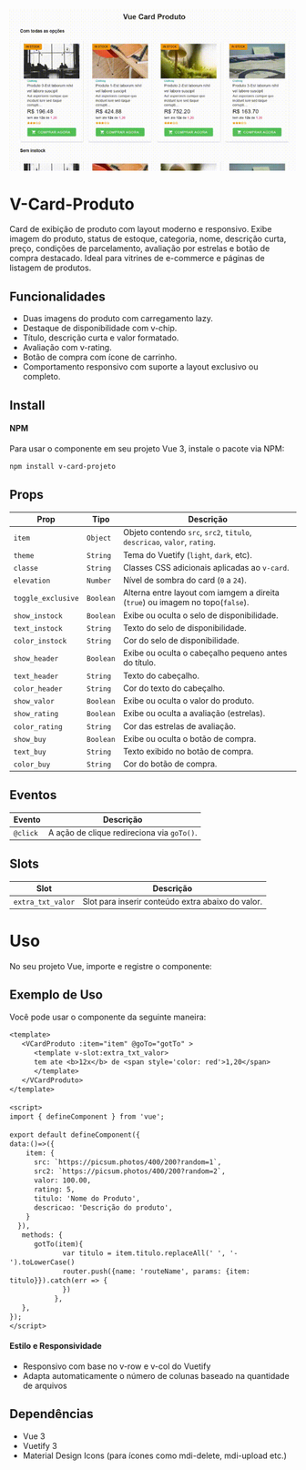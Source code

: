 ![Gif](public/movie.gif)

# V-Card-Produto
Card de exibição de produto com layout moderno e responsivo. Exibe imagem do produto, status de estoque, categoria, nome, descrição curta, preço, condições de parcelamento, avaliação por estrelas e botão de compra destacado. Ideal para vitrines de e-commerce e páginas de listagem de produtos.


## Funcionalidades
* Duas imagens do produto com carregamento lazy.
* Destaque de disponibilidade com v-chip.
* Título, descrição curta e valor formatado.
* Avaliação com v-rating.
* Botão de compra com ícone de carrinho.
* Comportamento responsivo com suporte a layout exclusivo ou completo.


## Install 
#### NPM 
Para usar o componente em seu projeto Vue 3, instale o pacote via NPM:

```bash 
npm install v-card-projeto
``` 

## Props

| Prop               | Tipo      | Descrição                                                                |
| ------------------ | --------- | ------------------------------------------------------------------------ |
| `item`             | `Object`  | Objeto contendo `src`, `src2`, `titulo`, `descricao`, `valor`, `rating`. |
| `theme`            | `String`  | Tema do Vuetify (`light`, `dark`, etc).                                  |
| `classe`           | `String`  | Classes CSS adicionais aplicadas ao `v-card`.                            |
| `elevation`        | `Number`  | Nível de sombra do card (`0` a `24`).                                    |
| `toggle_exclusive` | `Boolean` | Alterna entre layout com iamgem a direita (`true`) ou imagem no topo(`false`).        |
| `show_instock`     | `Boolean` | Exibe ou oculta o selo de disponibilidade.                               |
| `text_instock`     | `String`  | Texto do selo de disponibilidade.                                        |
| `color_instock`    | `String`  | Cor do selo de disponibilidade.                                          |
| `show_header`      | `Boolean` | Exibe ou oculta o cabeçalho pequeno antes do título.                     |
| `text_header`      | `String`  | Texto do cabeçalho.                                                      |
| `color_header`     | `String`  | Cor do texto do cabeçalho.                                               |
| `show_valor`       | `Boolean` | Exibe ou oculta o valor do produto.                                      |
| `show_rating`      | `Boolean` | Exibe ou oculta a avaliação (estrelas).                                  |
| `color_rating`     | `String`  | Cor das estrelas de avaliação.                                           |
| `show_buy`         | `Boolean` | Exibe ou oculta o botão de compra.                                       |
| `text_buy`         | `String`  | Texto exibido no botão de compra.                                        |
| `color_buy`        | `String`  | Cor do botão de compra.                                                  |



## Eventos
 
| Evento   | Descrição                                  |
| -------- | ------------------------------------------ |
| `@click` | A ação de clique redireciona via `goTo()`. |

## Slots

| Slot              | Descrição                                         |
| ----------------- | ------------------------------------------------- |
| `extra_txt_valor` | Slot para inserir conteúdo extra abaixo do valor. |

# Uso
No seu projeto Vue, importe e registre o componente:

## Exemplo de Uso
Você pode usar o componente da seguinte maneira:

```vue
<template>
   <VCardProduto :item="item" @goTo="gotTo" >
      <template v-slot:extra_txt_valor>
      tem ate <b>12x</b> de <span style='color: red'>1,20</span>
      </template>
   </VCardProduto>
</template>

<script>
import { defineComponent } from 'vue';

export default defineComponent({
data:()=>({
    item: {
      src: `https://picsum.photos/400/200?random=1`,
      src2: `https://picsum.photos/400/200?random=2`,
      valor: 100.00,
      rating: 5,
      titulo: 'Nome do Produto',
      descricao: 'Descrição do produto',
    }
  }),
   methods: {
      gotTo(item){           
             var titulo = item.titulo.replaceAll(' ', '-').toLowerCase()
             router.push({name: 'routeName', params: {item: titulo}}).catch(err => {
             })
           },
   },
});
</script>

```



#### Estilo e Responsividade
* Responsivo com base no v-row e v-col do Vuetify
* Adapta automaticamente o número de colunas baseado na quantidade de arquivos

## Dependências
* Vue 3
* Vuetify 3
* Material Design Icons (para ícones como mdi-delete, mdi-upload etc.)

